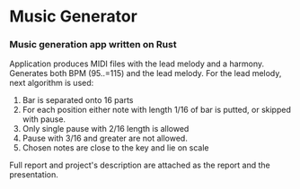 # Music Generator

### Music generation app written on Rust

Application produces MIDI files with the lead melody
and a harmony. Generates both BPM (95..=115) and the lead melody.
For the lead melody, next algorithm is used:

1. Bar is separated onto 16 parts
2. For each position either note with length 1/16 
   of bar is putted, or skipped with pause.
3. Only single pause with 2/16 length is allowed
4. Pause with 3/16 and greater are not allowed.
5. Chosen notes are close to the key and lie on scale

Full report and project's description are attached as the report and the presentation.